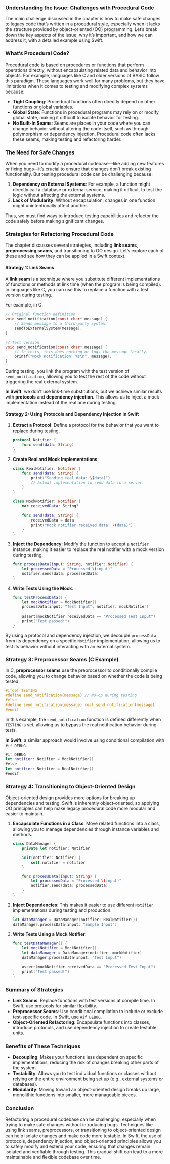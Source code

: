 ### Understanding the Issue: Challenges with Procedural Code

The main challenge discussed in the chapter is how to make safe changes to legacy code that’s written in a procedural style, especially when it lacks the structure provided by object-oriented (OO) programming. Let’s break down the key aspects of the issue, why it’s important, and how we can address it, with a detailed example using Swift.

### What’s Procedural Code?

Procedural code is based on procedures or functions that perform operations directly, without encapsulating related data and behavior into objects. For example, languages like C and older versions of BASIC follow this paradigm. These languages work well for many problems, but they have limitations when it comes to testing and modifying complex systems because:

- **Tight Coupling**: Procedural functions often directly depend on other functions or global variables.
- **Global State**: Functions in procedural programs may rely on or modify global state, making it difficult to isolate behavior for testing.
- **No Built-In Seams**: Seams are places in your code where you can change behavior without altering the code itself, such as through polymorphism or dependency injection. Procedural code often lacks these seams, making testing and refactoring harder.

### The Need for Safe Changes

When you need to modify a procedural codebase—like adding new features or fixing bugs—it’s crucial to ensure that changes don’t break existing functionality. But testing procedural code can be challenging because:

1. **Dependency on External Systems**: For example, a function might directly call a database or external service, making it difficult to test the logic without affecting the external systems.
2. **Lack of Modularity**: Without encapsulation, changes in one function might unintentionally affect another.

Thus, we must find ways to introduce testing capabilities and refactor the code safely before making significant changes.

### Strategies for Refactoring Procedural Code

The chapter discusses several strategies, including **link seams**, **preprocessing seams**, and transitioning to OO design. Let’s explore each of these and see how they can be applied in a Swift context.

#### Strategy 1: Link Seams

A **link seam** is a technique where you substitute different implementations of functions or methods at link time (when the program is being compiled). In languages like C, you can use this to replace a function with a test version during testing.

For example, in C:

```c
// Original function definition
void send_notification(const char* message) {
    // Sends message to a third-party system.
    sendToExternalSystem(message);
}

// Test version
void send_notification(const char* message) {
    // In tests, this does nothing or logs the message locally.
    printf("Mock notification: %s\n", message);
}
```

During testing, you link the program with the test version of `send_notification`, allowing you to test the rest of the code without triggering the real external system.

**In Swift**, we don’t use link-time substitutions, but we achieve similar results with **protocols** and **dependency injection**. This allows us to inject a mock implementation instead of the real one during testing.

#### Strategy 2: Using Protocols and Dependency Injection in Swift

1. **Extract a Protocol**: Define a protocol for the behavior that you want to replace during testing.

    ```swift
    protocol Notifier {
        func send(data: String)
    }
    ```

2. **Create Real and Mock Implementations**:

    ```swift
    class RealNotifier: Notifier {
        func send(data: String) {
            print("Sending real data: \(data)")
            // Actual implementation to send data to a server.
        }
    }

    class MockNotifier: Notifier {
        var receivedData: String?
        
        func send(data: String) {
            receivedData = data
            print("Mock notifier received data: \(data)")
        }
    }
    ```

3. **Inject the Dependency**: Modify the function to accept a `Notifier` instance, making it easier to replace the real notifier with a mock version during testing.

    ```swift
    func processData(input: String, notifier: Notifier) {
        let processedData = "Processed \(input)"
        notifier.send(data: processedData)
    }
    ```

4. **Write Tests Using the Mock**:

    ```swift
    func testProcessData() {
        let mockNotifier = MockNotifier()
        processData(input: "Test Input", notifier: mockNotifier)
        
        assert(mockNotifier.receivedData == "Processed Test Input")
        print("Test passed!")
    }
    ```

By using a protocol and dependency injection, we decouple `processData` from its dependency on a specific `Notifier` implementation, allowing us to test its behavior without interacting with an external system.

### Strategy 3: Preprocessor Seams (C Example)

In C, **preprocessor seams** use the preprocessor to conditionally compile code, allowing you to change behavior based on whether the code is being tested.

```c
#ifdef TESTING
#define send_notification(message) // No-op during testing
#else
#define send_notification(message) real_send_notification(message)
#endif
```

In this example, the `send_notification` function is defined differently when `TESTING` is set, allowing us to bypass the real notification behavior during tests.

**In Swift**, a similar approach would involve using conditional compilation with `#if DEBUG`.

```swift
#if DEBUG
let notifier: Notifier = MockNotifier()
#else
let notifier: Notifier = RealNotifier()
#endif
```

### Strategy 4: Transitioning to Object-Oriented Design

Object-oriented design provides more options for breaking up dependencies and testing. Swift is inherently object-oriented, so applying OO principles can help make legacy procedural code more modular and easier to maintain.

1. **Encapsulate Functions in a Class**: Move related functions into a class, allowing you to manage dependencies through instance variables and methods.

    ```swift
    class DataManager {
        private let notifier: Notifier

        init(notifier: Notifier) {
            self.notifier = notifier
        }

        func processData(input: String) {
            let processedData = "Processed \(input)"
            notifier.send(data: processedData)
        }
    }
    ```

2. **Inject Dependencies**: This makes it easier to use different `Notifier` implementations during testing and production.

    ```swift
    let dataManager = DataManager(notifier: RealNotifier())
    dataManager.processData(input: "Sample Input")
    ```

3. **Write Tests Using a Mock Notifier**:

    ```swift
    func testDataManager() {
        let mockNotifier = MockNotifier()
        let dataManager = DataManager(notifier: mockNotifier)
        dataManager.processData(input: "Test Input")
        
        assert(mockNotifier.receivedData == "Processed Test Input")
        print("Test passed!")
    }
    ```

### Summary of Strategies

- **Link Seams**: Replace functions with test versions at compile time. In Swift, use protocols for similar flexibility.
- **Preprocessor Seams**: Use conditional compilation to include or exclude test-specific code. In Swift, use `#if DEBUG`.
- **Object-Oriented Refactoring**: Encapsulate functions into classes, introduce protocols, and use dependency injection to create testable units.

### Benefits of These Techniques

- **Decoupling**: Makes your functions less dependent on specific implementations, reducing the risk of changes breaking other parts of the system.
- **Testability**: Allows you to test individual functions or classes without relying on the entire environment being set up (e.g., external systems or databases).
- **Modularity**: Moving toward an object-oriented design breaks up large, monolithic functions into smaller, more manageable pieces.

### Conclusion

Refactoring a procedural codebase can be challenging, especially when trying to make safe changes without introducing bugs. Techniques like using link seams, preprocessors, or transitioning to object-oriented design can help isolate changes and make code more testable. In Swift, the use of protocols, dependency injection, and object-oriented principles allows you to safely modify and extend your code, ensuring that changes remain isolated and verifiable through testing. This gradual shift can lead to a more maintainable and flexible codebase over time.

